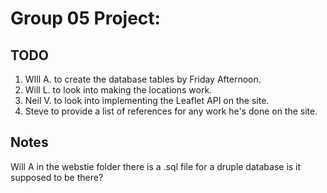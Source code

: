 Group 05 Project:
==================
TODO
--------------
1. WIll A. to create the database tables by Friday Afternoon.
2. Will L. to look into making the locations work.
3. Neil V. to look into implementing the Leaflet API on the site.
4. Steve to provide a list of references for any work he's done on the site.

Notes
-------------
Will A in the webstie folder there is a .sql file for a druple database is it supposed to be there?
